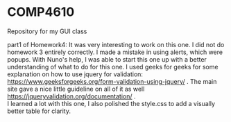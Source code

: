 # COMP4610
Repository for my GUI class

part1 of Homework4:
It was very interesting to work on this one. I did not do homework 3 entirely correctly. I 
made a mistake in using alerts, which were popups. With Nuno's help, I was able to start this one up with a better understanding of what to do for this one. I used geeks for geeks for some explanation on how to use jquery for validation: https://www.geeksforgeeks.org/form-validation-using-jquery/ . The main site gave a nice little guideline on all of it as well https://jqueryvalidation.org/documentation/ .   
I learned a lot with this one, I also polished the style.css to add a visually better table for clarity.

